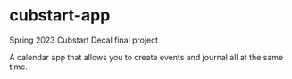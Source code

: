 # cubstart-app
Spring 2023 Cubstart Decal final project

A calendar app that allows you to create events and journal all at the same time.
